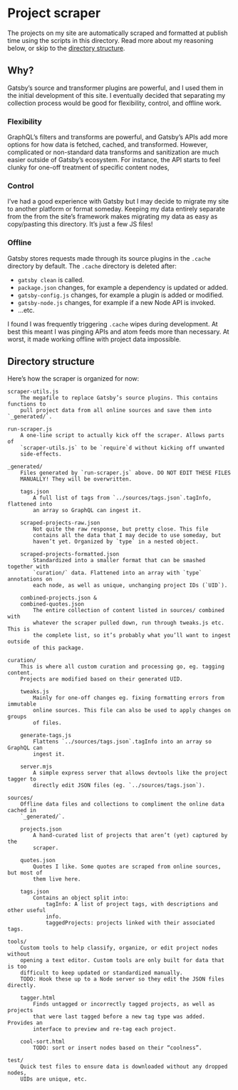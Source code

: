 # Project scraper

The projects on my site are automatically scraped and formatted at publish time
using the scripts in this directory. Read more about my reasoning below, or
skip to the [directory structure](#structure).

## Why?

Gatsby’s source and transformer plugins are powerful, and I used them in the
initial development of this site. I eventually decided that separating my
collection process would be good for flexibility, control, and offline work.

### Flexibility

GraphQL’s filters and transforms are powerful, and Gatsby’s APIs add more
options for how data is fetched, cached, and transformed. However, complicated
or non-standard data transforms and sanitization are much easier outside of
Gatsby’s ecosystem. For instance, the API starts to feel clunky for one-off
treatment of specific content nodes,

### Control

I’ve had a good experience with Gatsby but I may decide to migrate my site to
another platform or format someday. Keeping my data entirely separate from the
from the site’s framework makes migrating my data as easy as copy/pasting this
directory. It’s just a few JS files!

### Offline

Gatsby stores requests made through its source plugins in the `.cache`
directory by default. The `.cache` directory is deleted after:

-   `gatsby clean` is called.
-   `package.json` changes, for example a dependency is updated or added.
-   `gatsby-config.js` changes, for example a plugin is added or modified.
-   `gatsby-node.js` changes, for example if a new Node API is invoked.
-   …etc.

I found I was frequently triggering `.cache` wipes during development. At best
this meant I was pinging APIs and atom feeds more than necessary. At worst, it
made working offline with project data impossible.

## Directory structure

Here’s how the scraper is organized for now:

```
scraper-utils.js
	The megafile to replace Gatsby’s source plugins. This contains functions to
	pull project data from all online sources and save them into `_generated/`.

run-scraper.js
	A one-line script to actually kick off the scraper. Allows parts of
	`scraper-utils.js` to be `require`d without kicking off unwanted
	side-effects.

_generated/
	Files generated by `run-scraper.js` above. DO NOT EDIT THESE FILES
	MANUALLY! They will be overwritten.

	tags.json
		A full list of tags from `../sources/tags.json`.tagInfo, flattened into
		an array so GraphQL can ingest it.

	scraped-projects-raw.json
		Not quite the raw response, but pretty close. This file
		contains all the data that I may decide to use someday, but
		haven’t yet. Organized by `type` in a nested object.

	scraped-projects-formatted.json
		Standardized into a smaller format that can be smashed together with
		`curation/` data. Flattened into an array with `type` annotations on
		each node, as well as unique, unchanging project IDs (`UID`).

	combined-projects.json &
	combined-quotes.json
		The entire collection of content listed in sources/ combined with
		whatever the scraper pulled down, run through tweaks.js etc. This is
		the complete list, so it’s probably what you’ll want to ingest outside
		of this package.

curation/
	This is where all custom curation and processing go, eg. tagging content.
	Projects are modified based on their generated UID.

	tweaks.js
		Mainly for one-off changes eg. fixing formatting errors from immutable
		online sources. This file can also be used to apply changes on groups
		of files.

	generate-tags.js
		Flattens `../sources/tags.json`.tagInfo into an array so GraphQL can
		ingest it.

	server.mjs
		A simple express server that allows devtools like the project tagger to
		directly edit JSON files (eg. `../sources/tags.json`).

sources/
	Offline data files and collections to compliment the online data cached in
	`_generated/`.

	projects.json
		A hand-curated list of projects that aren’t (yet) captured by the
		scraper.

	quotes.json
		Quotes I like. Some quotes are scraped from online sources, but most of
		them live here.

	tags.json
		Contains an object split into:
			tagInfo: A list of project tags, with descriptions and other useful
			info.
			taggedProjects: projects linked with their associated tags.

tools/
	Custom tools to help classify, organize, or edit project nodes without
	opening a text editor. Custom tools are only built for data that is too
	difficult to keep updated or standardized manually.
	TODO: Hook these up to a Node server so they edit the JSON files directly.

	tagger.html
		Finds untagged or incorrectly tagged projects, as well as projects
		that were last tagged before a new tag type was added. Provides an
		interface to preview and re-tag each project.

	cool-sort.html
		TODO: sort or insert nodes based on their “coolness”.

test/
	Quick test files to ensure data is downloaded without any dropped nodes,
	UIDs are unique, etc.
```
